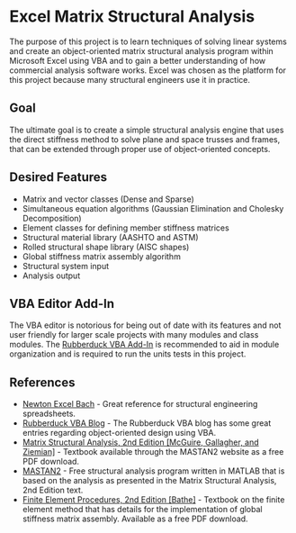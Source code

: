 # Excel Matrix Structural Analysis
The purpose of this project is to learn techniques of solving linear systems and create an object-oriented matrix structural analysis program within Microsoft Excel using VBA and to gain a better understanding of how commercial analysis software works. Excel was chosen as the platform for this project because many structural engineers use it in practice.
## Goal
The ultimate goal is to create a simple structural analysis engine that uses the direct stiffness method to solve plane and space trusses and frames, that can be extended through proper use of object-oriented concepts.
## Desired Features
* Matrix and vector classes (Dense and Sparse)
* Simultaneous equation algorithms (Gaussian Elimination and Cholesky Decomposition)
* Element classes for defining member stiffness matrices
* Structural material library (AASHTO and ASTM)
* Rolled structural shape library (AISC shapes)
* Global stiffness matrix assembly algorithm
* Structural system input
* Analysis output
## VBA Editor Add-In
The VBA editor is notorious for being out of date with its features and not user friendly for larger scale projects with many modules and class modules. The [Rubberduck VBA Add-In](https://github.com/rubberduck-vba/Rubberduck) is recommended to aid in module organization and is required to run the units tests in this project.
## References
* [Newton Excel Bach](https://newtonexcelbach.com/) - Great reference for structural engineering spreadsheets.
* [Rubberduck VBA Blog](https://rubberduckvba.wordpress.com/) - The Rubberduck VBA blog has some great entries regarding object-oriented design using VBA.
* [Matrix Structural Analysis, 2nd Edition \[McGuire, Gallagher, and Ziemian\]](http://www.mastan2.com/textbook.html) - Textbook available through the MASTAN2 website as a free PDF download.
* [MASTAN2](http://www.mastan2.com/) - Free structural analysis program written in MATLAB that is based on the analysis as presented in the Matrix Structural Analysis, 2nd Edition text.
* [Finite Element Procedures, 2nd Edition \[Bathe\]](http://www.adina.com/pubs/publications50.shtml) - Textbook on the finite element method that has details for the implementation of global stiffness matrix assembly. Available as a free PDF download.